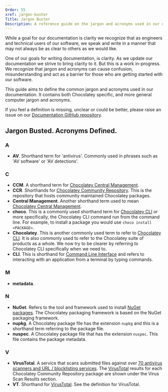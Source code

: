 ```yaml
---
Order: 55
xref: jargon-buster
Title: Jargon Buster
Description: A reference guide on the jargon and acronyms used in our documentation
---
```


While a goal for our documentation is clarity we recognize that as engineers and technical users of our software, we speak and write in a manner that may not always be as clear to others as we would like.

One of our goals for writing documentation, is clarity. As we update our documentation we strive to bring clarity to it. But this is a work in-progress. We recognize that jargon and acronyms can cause confusion, misunderstanding and act as a barrier for those who are getting started with our software.

This guide aims to define the common jargon and acronyms used in our documentation. It contains both Chocolatey specific, and more general computer jargon and acronyms.

If you feel a definition is missing, unclear or could be better, please raise an issue on our [Documentation GitHub repository](https://github.com/chocolatey/docs).

## Jargon Busted. Acronyms Defined.

### A

* **AV**. Shorthand term for 'antivirus'. Commonly used in phrases such as 'AV software' or 'AV detections'.

### C

* **CCM**. A shorthand term for [Chocolatey Central Management](xref:central-management).
* **CCR**. Shorthands for [Chocolatey Community Repository](https://community.chocolatey.org). This is the repository that hosts community maintained Chocolatey packages.
* **Central Management**. Another shorthand term used to mean [Chocolatey Central Management](xref:central-management).
* **choco**. This is a commonly used shorthand term for [Chocolatey CLI](aref:choco) or more specifically, the Chocolatey CLI command run from the command line. For example, to install a package you would use `choco install <PACKAGE>`.
* **Chocolatey**. This is another commonly used term to refer to [Chocolatey CLI](xref:choco). It is also commonly used to refer to the Chocolatey suite of products as a whole. We now try to be clearer by referring to Chocolatey CLI specifically when we need to.
* **CLI**. This is shorthand for [Command Line Interface](https://en.wikipedia.org/wiki/Command-line_interface) and refers to interacting with an application from a terminal by typing commands.

### M

* **metadata**. 

### N

* **NuGet**. Refers to the tool and framework used to install [NuGet packages](https://nuget.org). The Chocolatey packaging framework is based on the NuGet packaging framework.
* **nupkg**. A Chocolatey package file has the extension `nupkg` and this is a shorthand term referring to the package file.
* **nuspec**. A Chocolatey package file that has the extension `nuspec`. This file contains the package metadata.

### V

* **VirusTotal**. A service that scans submitted files against over [70 antivirus scanners and URL / blocklisting services](https://support.virustotal.com/hc/en-us/articles/115002126889-How-it-works). The [VirusTotal](https://virustotal.com) results for each Chocolatey Community Repository package are shown under the Virus Scan Results section.
* **VT**. Shorthand for [VirusTotal](https://virustotal.com). See the definition for VirusTotal.
